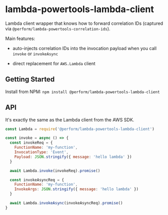 # lambda-powertools-lambda-client

Lambda client wrapper that knows how to forward correlation IDs (captured via `@perform/lambda-powertools-correlation-ids`).

Main features:

* auto-injects correlation IDs into the invocation payload when you call `invoke` or `invokeAsync`

* direct replacement for `AWS.Lambda` client

## Getting Started

Install from NPM: `npm install @perform/lambda-powertools-lambda-client`

## API

It's exactly the same as the Lambda client from the AWS SDK.

```js
const Lambda = require('@perform/lambda-powertools-lambda-client')

const invoke = async () => {
  const invokeReq = {
    FunctionName: 'my-function',
    InvocationType: 'Event',
    Payload: JSON.stringify({ message: 'hello lambda' })
  }

  await Lambda.invoke(invokeReq).promise()

  const invokeAsyncReq = {
    FunctionName: 'my-function',
    InvokeArgs: JSON.stringify({ message: 'hello lambda' })
  }

  await Lambda.invokeAsync(invokeAsyncReq).promise()
}
```